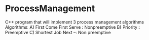 # ProcessManagement
C++ program that will implement 3 process management algorithms
Algorithms: 
A) First Come First Serve : Nonpreemptive
B) Priority : Preemptive
C) Shortest Job Next –: Non preemptive
